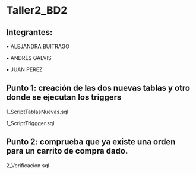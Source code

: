 # Taller2_BD2

## Integrantes: 

• ALEJANDRA BUITRAGO

• ANDRÉS GALVIS 

• JUAN PEREZ


## Punto 1: creación de las dos nuevas tablas y otro donde se ejecutan los triggers

1_ScriptTablasNuevas.sql

1_ScriptTriggger.sql

## Punto 2: comprueba que ya existe una orden para un carrito de compra dado.

2_Verificacion sql
